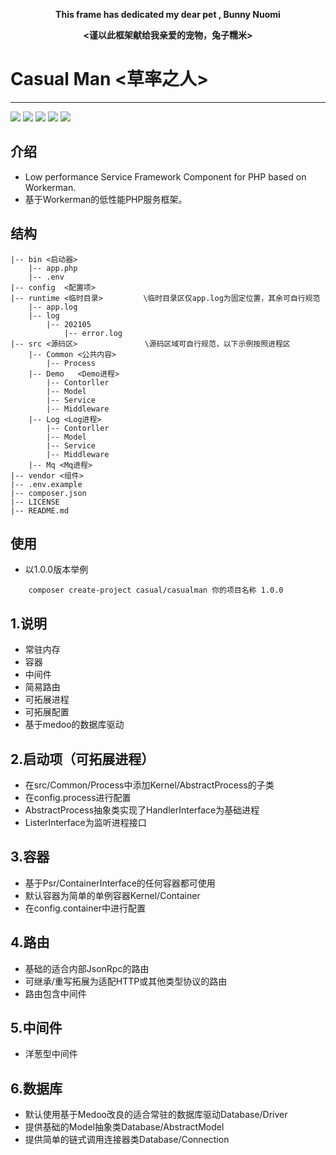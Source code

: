 **<center>This frame has dedicated my dear pet , Bunny Nuomi</center>**

**<center><谨以此框架献给我亲爱的宠物，兔子糯米></center>**

# Casual Man <草率之人>

***
![](https://img.shields.io/github/issues/Chaz6Chez/casualman)
![](https://img.shields.io/github/forks/Chaz6Chez/casualman)
![](https://img.shields.io/github/stars/Chaz6Chez/casualman)
![](https://img.shields.io/github/license/Chaz6Chez/casualman)
![](https://poser.pugx.org/casual/framework/v/stable)

## 介绍
- Low performance Service Framework Component for PHP based on Workerman.
- 基于Workerman的低性能PHP服务框架。
## 结构
~~~
|-- bin <启动器>
    |-- app.php
    |-- .env
|-- config  <配置项>
|-- runtime <临时目录>         \临时目录区仅app.log为固定位置，其余可自行规范
    |-- app.log
    |-- log
        |-- 202105
            |-- error.log
|-- src <源码区>               \源码区域可自行规范，以下示例按照进程区
    |-- Common <公共内容>
        |-- Process
    |-- Demo   <Demo进程>
        |-- Contorller
        |-- Model
        |-- Service
        |-- Middleware
    |-- Log <Log进程>
        |-- Contorller
        |-- Model
        |-- Service
        |-- Middleware
    |-- Mq <Mq进程>
|-- vendor <组件>
|-- .env.example
|-- composer.json
|-- LICENSE
|-- README.md
~~~
## 使用
- 以1.0.0版本举例
~~~
    composer create-project casual/casualman 你的项目名称 1.0.0
~~~

## 1.说明
- 常驻内存
- 容器
- 中间件
- 简易路由
- 可拓展进程
- 可拓展配置
- 基于medoo的数据库驱动

## 2.启动项（可拓展进程）
- 在src/Common/Process中添加Kernel/AbstractProcess的子类
- 在config.process进行配置
- AbstractProcess抽象类实现了HandlerInterface为基础进程
- ListerInterface为监听进程接口

## 3.容器
- 基于Psr/ContainerInterface的任何容器都可使用
- 默认容器为简单的单例容器Kernel/Container
- 在config.container中进行配置

## 4.路由
- 基础的适合内部JsonRpc的路由
- 可继承/重写拓展为适配HTTP或其他类型协议的路由
- 路由包含中间件

## 5.中间件
- 洋葱型中间件

## 6.数据库
- 默认使用基于Medoo改良的适合常驻的数据库驱动Database/Driver
- 提供基础的Model抽象类Database/AbstractModel
- 提供简单的链式调用连接器类Database/Connection

